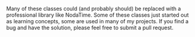 Many of these classes could (and probably should) be replaced with a professional library like NodaTime.
Some of these classes just started out as learning concepts, some are used in many of my projects.
If you find a bug and have the solution, please feel free to submit a pull request.
